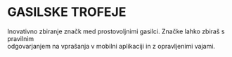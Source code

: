 # GASILSKE TROFEJE

Inovativno zbiranje značk med prostovoljnimi gasilci. Značke lahko zbiraš s pravilnim\
odgovarjanjem na vprašanja v mobilni aplikaciji in z opravljenimi vajami.
